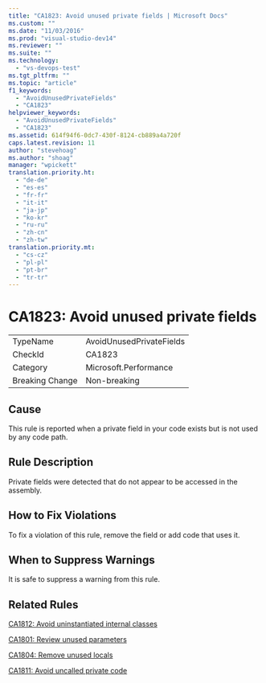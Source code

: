 ```yaml
---
title: "CA1823: Avoid unused private fields | Microsoft Docs"
ms.custom: ""
ms.date: "11/03/2016"
ms.prod: "visual-studio-dev14"
ms.reviewer: ""
ms.suite: ""
ms.technology: 
  - "vs-devops-test"
ms.tgt_pltfrm: ""
ms.topic: "article"
f1_keywords: 
  - "AvoidUnusedPrivateFields"
  - "CA1823"
helpviewer_keywords: 
  - "AvoidUnusedPrivateFields"
  - "CA1823"
ms.assetid: 614f94f6-0dc7-430f-8124-cb889a4a720f
caps.latest.revision: 11
author: "stevehoag"
ms.author: "shoag"
manager: "wpickett"
translation.priority.ht: 
  - "de-de"
  - "es-es"
  - "fr-fr"
  - "it-it"
  - "ja-jp"
  - "ko-kr"
  - "ru-ru"
  - "zh-cn"
  - "zh-tw"
translation.priority.mt: 
  - "cs-cz"
  - "pl-pl"
  - "pt-br"
  - "tr-tr"
---
```

# CA1823: Avoid unused private fields
|||  
|-|-|  
|TypeName|AvoidUnusedPrivateFields|  
|CheckId|CA1823|  
|Category|Microsoft.Performance|  
|Breaking Change|Non-breaking|  
  
## Cause  
 This rule is reported when a private field in your code exists but is not used by any code path.  
  
## Rule Description  
 Private fields were detected that do not appear to be accessed in the assembly.  
  
## How to Fix Violations  
 To fix a violation of this rule, remove the field or add code that uses it.  
  
## When to Suppress Warnings  
 It is safe to suppress a warning from this rule.  
  
## Related Rules  
 [CA1812: Avoid uninstantiated internal classes](../code-quality/ca1812-avoid-uninstantiated-internal-classes.md)  
  
 [CA1801: Review unused parameters](../code-quality/ca1801-review-unused-parameters.md)  
  
 [CA1804: Remove unused locals](../code-quality/ca1804-remove-unused-locals.md)  
  
 [CA1811: Avoid uncalled private code](../code-quality/ca1811-avoid-uncalled-private-code.md)
